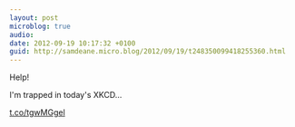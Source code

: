 ```yaml
---
layout: post
microblog: true
audio: 
date: 2012-09-19 10:17:32 +0100
guid: http://samdeane.micro.blog/2012/09/19/t248350099418255360.html
---
```

Help!

I'm trapped in today's XKCD…

[t.co/tgwMGgel](http://t.co/tgwMGgel)
